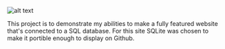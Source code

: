 ![alt text](https://drive.google.com/uc?export=view&id=1D_86k2afgjD3GVbZnYw0Tn9Dpgz5COsY)

This project is to demonstrate my abilities to make a fully featured website that's connected to a SQL database. For this site SQLite was chosen to make it portible enough to display on Github.
